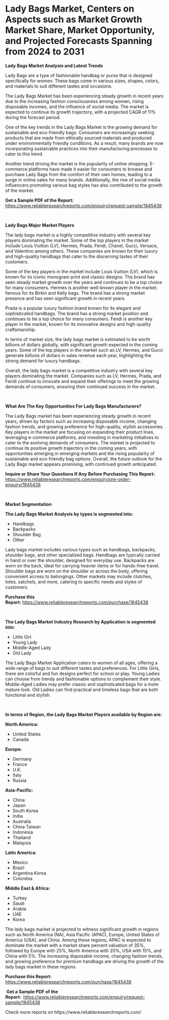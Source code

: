 <p><h1>Lady Bags Market, Centers on Aspects such as Market Growth Market Share, Market Opportunity, and Projected Forecasts Spanning from 2024 to 2031</h1></p><p><strong>Lady Bags Market Analysis and Latest Trends</strong></p>
<p><p>Lady Bags are a type of fashionable handbag or purse that is designed specifically for women. These bags come in various sizes, shapes, colors, and materials to suit different tastes and occasions.</p><p>The Lady Bags Market has been experiencing steady growth in recent years due to the increasing fashion consciousness among women, rising disposable incomes, and the influence of social media. The market is expected to continue its growth trajectory, with a projected CAGR of 11% during the forecast period.</p><p>One of the key trends in the Lady Bags Market is the growing demand for sustainable and eco-friendly bags. Consumers are increasingly seeking products that are made from ethically sourced materials and produced under environmentally friendly conditions. As a result, many brands are now incorporating sustainable practices into their manufacturing processes to cater to this trend.</p><p>Another trend driving the market is the popularity of online shopping. E-commerce platforms have made it easier for consumers to browse and purchase Lady Bags from the comfort of their own homes, leading to a surge in online sales for many brands. Additionally, the rise of social media influencers promoting various bag styles has also contributed to the growth of the market.</p></p>
<p><strong>Get a Sample PDF of the Report:&nbsp;</strong> <a href="https://www.reliableresearchreports.com/enquiry/request-sample/1845438">https://www.reliableresearchreports.com/enquiry/request-sample/1845438</a></p>
<p>&nbsp;</p>
<p><strong>Lady Bags Major Market Players</strong></p>
<p><p>The lady bags market is a highly competitive industry with several key players dominating the market. Some of the top players in the market include Louis Vuitton (LV), Hermes, Prada, Fendi, Chanel, Gucci, Versace, and Valentino among others. These companies are known for their luxury and high-quality handbags that cater to the discerning tastes of their customers.</p><p>Some of the key players in the market include Louis Vuitton (LV), which is known for its iconic monogram print and classic designs. The brand has seen steady market growth over the years and continues to be a top choice for many consumers. Hermes is another well-known player in the market, famous for its Birkin and Kelly bags. The brand has a strong market presence and has seen significant growth in recent years.</p><p>Prada is a popular luxury fashion brand known for its elegant and sophisticated handbags. The brand has a strong market position and continues to be a top choice for many consumers. Fendi is another key player in the market, known for its innovative designs and high-quality craftsmanship.</p><p>In terms of market size, the lady bags market is estimated to be worth billions of dollars globally, with significant growth expected in the coming years. Some of the top players in the market such as LV, Hermes, and Gucci generate billions of dollars in sales revenue each year, highlighting the strong demand for luxury handbags.</p><p>Overall, the lady bags market is a competitive industry with several key players dominating the market. Companies such as LV, Hermes, Prada, and Fendi continue to innovate and expand their offerings to meet the growing demands of consumers, ensuring their continued success in the market.</p></p>
<p>&nbsp;</p>
<p><strong>What Are The Key Opportunities For Lady Bags Manufacturers?</strong></p>
<p><p>The Lady Bags market has been experiencing steady growth in recent years, driven by factors such as increasing disposable income, changing fashion trends, and growing preference for high-quality, stylish accessories. Key players in the market are focusing on expanding their product lines, leveraging e-commerce platforms, and investing in marketing initiatives to cater to the evolving demands of consumers. The market is projected to continue its positive growth trajectory in the coming years, with opportunities emerging in emerging markets and the rising popularity of sustainable and eco-friendly bag options. Overall, the future outlook for the Lady Bags market appears promising, with continued growth anticipated.</p></p>
<p><strong>Inquire or Share Your Questions If Any Before Purchasing This Report:</strong> <a href="https://www.reliableresearchreports.com/enquiry/pre-order-enquiry/1845438">https://www.reliableresearchreports.com/enquiry/pre-order-enquiry/1845438</a></p>
<p>&nbsp;</p>
<p><strong>Market Segmentation</strong></p>
<p><strong>The Lady Bags Market Analysis by types is segmented into:</strong></p>
<p><ul><li>Handbags</li><li>Backpacks</li><li>Shoulder Bag</li><li>Other</li></ul></p>
<p><p>Lady bags market includes various types such as handbags, backpacks, shoulder bags, and other specialized bags. Handbags are typically carried in hand or over the shoulder, designed for everyday use. Backpacks are worn on the back, ideal for carrying heavier items or for hands-free travel. Shoulder bags are worn on the shoulder or across the body, offering convenient access to belongings. Other markets may include clutches, totes, satchels, and more, catering to specific needs and styles of customers.</p></p>
<p><strong>Purchase this Report:&nbsp;</strong><a href="https://www.reliableresearchreports.com/purchase/1845438">https://www.reliableresearchreports.com/purchase/1845438</a></p>
<p>&nbsp;</p>
<p><strong>The Lady Bags Market Industry Research by Application is segmented into:</strong></p>
<p><ul><li>Little Girl</li><li>Young Lady</li><li>Middle-Aged Lady</li><li>Old Lady</li></ul></p>
<p><p>The Lady Bags Market Application caters to women of all ages, offering a wide range of bags to suit different tastes and preferences. For Little Girls, there are colorful and fun designs perfect for school or play. Young Ladies can choose from trendy and fashionable options to complement their style. Middle-Aged Ladies may prefer classic and sophisticated bags for a more mature look. Old Ladies can find practical and timeless bags that are both functional and stylish.</p></p>
<p>&nbsp;</p>
<p><strong>In terms of Region, the Lady Bags Market Players available by Region are:</strong></p>
<p>
    <p> <strong> North America: </strong>
        <ul>
            <li>United States</li>
            <li>Canada</li>
        </ul>
        </p> 
    <p> <strong> Europe: </strong>
        <ul>
            <li>Germany</li>
            <li>France</li>
            <li>U.K.</li>
            <li>Italy</li>
            <li>Russia</li>
        </ul>
        </p> 
    <p> <strong> Asia-Pacific: </strong>
        <ul>
            <li>China</li>
            <li>Japan</li>
            <li>South Korea</li>
            <li>India</li>
            <li>Australia</li>
            <li>China Taiwan</li>
            <li>Indonesia</li>
            <li>Thailand</li>
            <li>Malaysia</li>
        </ul>
        </p> 
    <p> <strong> Latin America: </strong>
        <ul>
            <li>Mexico</li>
            <li>Brazil</li>
            <li>Argentina Korea</li>
            <li>Colombia</li>
        </ul>
        </p> 
    <p> <strong> Middle East & Africa: </strong>
        <ul>
            <li>Turkey</li>
            <li>Saudi</li>
            <li>Arabia</li>
            <li>UAE</li>
            <li>Korea</li>
        </ul>
    </p>
    </p>
<p><p>The lady bags market is projected to witness significant growth in regions such as North America (NA), Asia Pacific (APAC), Europe, United States of America (USA), and China. Among these regions, APAC is expected to dominate the market with a market share percent valuation of 35%, followed by Europe with 25%, North America with 20%, USA with 15%, and China with 5%. The increasing disposable income, changing fashion trends, and growing preference for premium handbags are driving the growth of the lady bags market in these regions.</p></p>
<p><strong>Purchase this Report: </strong><a href="https://www.reliableresearchreports.com/purchase/1845438">https://www.reliableresearchreports.com/purchase/1845438</a></p>
<p>&nbsp;<strong>Get a Sample PDF of the Report:&nbsp;&nbsp;</strong><a href="https://www.reliableresearchreports.com/enquiry/request-sample/1845438">https://www.reliableresearchreports.com/enquiry/request-sample/1845438</a></p>
<p><strong></strong></p>
<p>Check more reports on https://www.reliableresearchreports.com/</p>